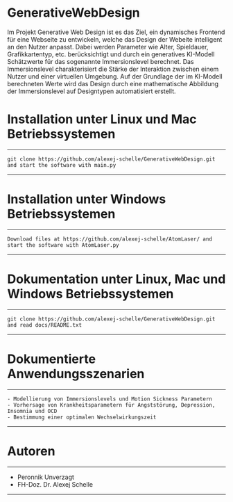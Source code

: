 # GenerativeWebDesign
Im Projekt Generative Web Design ist es das Ziel, ein dynamisches Frontend für eine Webseite zu entwickeln, welche das Design der Webeite intelligent 
an den Nutzer anpasst. Dabei werden Parameter wie Alter, Spieldauer, Grafikkartentyp, etc. berücksichtigt und durch ein generatives KI-Modell
Schätzwerte für das sogenannte Immersionslevel berechnet. Das Immersionslevel charakterisiert die Stärke der Interaktion zwischen einem Nutzer und 
einer virtuellen Umgebung. Auf der Grundlage der im KI-Modell berechneten Werte wird das Design durch eine mathematische Abbildung der Immersionslevel 
auf Designtypen automatisiert erstellt.


# Installation unter Linux und Mac Betriebssystemen
*********************************************************************************************************************
    git clone https://github.com/alexej-schelle/GenerativeWebDesign.git and start the software with main.py
*********************************************************************************************************************

# Installation unter Windows Betriebssystemen
*********************************************************************************************************************
    Download files at https://github.com/alexej-schelle/AtomLaser/ and start the software with AtomLaser.py
*********************************************************************************************************************

# Dokumentation unter Linux, Mac und Windows Betriebssystemen
*********************************************************************************************************************
    git clone https://github.com/alexej-schelle/GenerativeWebDesign.git and read docs/README.txt
*********************************************************************************************************************

# Dokumentierte Anwendungsszenarien
*********************************************************************************************************************

    - Modellierung von Immersionslevels und Motion Sickness Parametern
    - Vorhersage von Krankheitsparametern für Angststörung, Depression, Insomnia und OCD
    - Bestimmung einer optimalen Wechselwirkungszeit
    
*********************************************************************************************************************

# Autoren

*********************************************************************************************************************

- Peronnik Unverzagt   
- FH-Doz. Dr. Alexej Schelle

*********************************************************************************************************************



